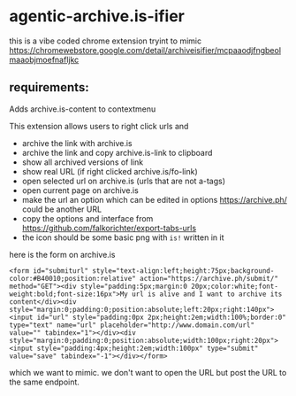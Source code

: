 # agentic-archive.is-ifier

this is a vibe coded chrome extension tryint to mimic https://chromewebstore.google.com/detail/archiveisifier/mcpaaodjfngbeolmaaobjmoefnafljkc

## requirements:
Adds archive.is-content to contextmenu

This extension allows users to right click urls and
- archive the link with archive.is
- archive the link and copy archive.is-link to clipboard
- show all archived versions of link
- show real URL (if right clicked archive.is/fo-link)
- open selected url on archive.is (urls that are not a-tags)
- open current page on archive.is
- make the url an option which can be edited in options https://archive.ph/ could be another URL
- copy the options and interface from https://github.com/falkorichter/export-tabs-urls
- the icon should be some basic png with `is!` written in it

here is the form on archive.is
```
<form id="submiturl" style="text-align:left;height:75px;background-color:#B40010;position:relative" action="https://archive.ph/submit/" method="GET"><div style="padding:5px;margin:0 20px;color:white;font-weight:bold;font-size:16px">My url is alive and I want to archive its content</div><div style="margin:0;padding:0;position:absolute;left:20px;right:140px"><input id="url" style="padding:0px 2px;height:2em;width:100%;border:0" type="text" name="url" placeholder="http://www.domain.com/url" value="" tabindex="1"></div><div style="margin:0;padding:0;position:absolute;width:100px;right:20px"><input style="padding:4px;height:2em;width:100px" type="submit" value="save" tabindex="-1"></div></form>
```
which we want to mimic. we don't want to open the URL but post the URL to the same endpoint.

